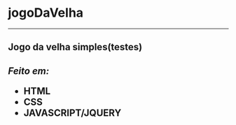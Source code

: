 # jogoDaVelha
<hr>
<h2>Jogo da velha simples(testes)<h2>
<i>Feito em:</i>
  <ul>
    <li>HTML</li>
    <li>CSS</li>
    <li>JAVASCRIPT/JQUERY</li>
  </ul>    
